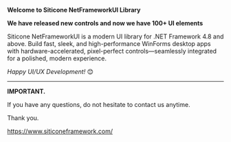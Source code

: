 ﻿
__Welcome to Siticone NetFrameworkUI Library__

__We have released new controls and now we have 100+ UI elements__

Siticone NetFrameworkUI is a modern UI library for .NET Framework 4.8 and above. Build fast, sleek, and high-performance WinForms desktop apps with hardware-accelerated, pixel-perfect controls—seamlessly integrated for a polished, modern experience.

_Happy UI/UX Development!_ 😊

---

__IMPORTANT.__

If you have any questions, do not hesitate to contact us anytime.

Thank you.

https://www.siticoneframework.com/